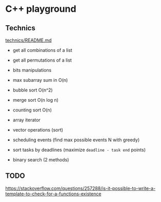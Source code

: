 # C++ playground

## Technics 

[technics/README.md](technics/README.md)

- get all combinations of a list
- get all permutations of a list
- bits manipulations
- max subarray sum in O(n)

- bubble sort O(n^2)
- merge sort O(n log n)
- counting sort O(n)
- array iterator
- vector operations (sort)
- scheduling events (find max possible events N with greedy)
- sort tasks by deadlines (maximize `deadline - task end` points)
- binary search (2 methods)


## TODO
https://stackoverflow.com/questions/257288/is-it-possible-to-write-a-template-to-check-for-a-functions-existence
